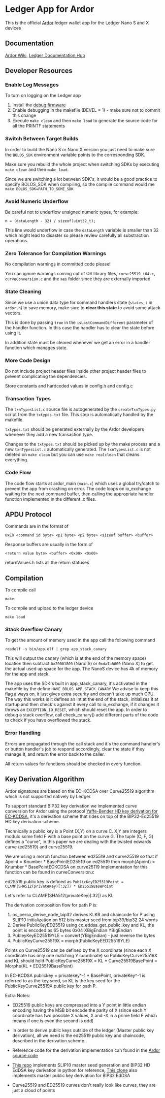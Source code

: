 # Ledger App for Ardor

This is the official [Ardor](https://www.jelurida.com/ardor) ledger wallet app for the Ledger Nano S and X devices

## Documentation

[Ardor Wiki](https://ardordocs.jelurida.com/Connect_Ledger_Nano_S_to_your_Ardor_Wallet), [Ledger Documentation Hub](https://ledger.readthedocs.io/en/latest/)

## Developer Resources 

### Enable Log Messages

To turn on logging on the Ledger app
1. Install the [debug firmware](https://ledger.readthedocs.io/en/latest/userspace/debugging.html)
2. Enable debugging in the makefile (DEVEL = 1) - make sure not to commit this change
3. Execute `make clean` and then `make load` to generate the source code for all the PRINTF statements

### Switch Between Target Builds

In order to build the Nano S or Nano X version you just need to make sure the `BOLOS_SDK` environment variable points to the corresponding SDK.

Make sure you rebuild the whole project when switching SDKs by executing `make clean` and then `make load`.

Since we are switching a lot between SDK's, it would be a good practice to specify BOLOS_SDK when compiling, so the compile command would me `make BOLOS_SDK=PATH_TO_SOME_SDK`

### Avoid Numeric Underflow

Be careful not to underflow unsigned numeric types, for example:

`n = (dataLength - 32) / sizeof(uint32_t);`

This line would underflow in case the `dataLength` variable is smaller than 32 which might lead to disaster
so please review carefully all substraction operations.

### Zero Tolerance for Compilation Warnings

No compilation warnings in committed code please! 

You can ignore warnings coming out of OS library files, `curve25519_i64.c`, `curveConversion.c` and the `aes` folder
since they are externally imported.

### State Cleaning

Since we use a union data type for command handlers state (`states_t` in `ardor.h`) to save memory, make sure to **clear this state**
to avoid some attack vectors. 

This is done by passing `true` in the `isLastCommandDifferent` parameter of the handler function. In this case the handler has 
to clear the state before using it.

In addition state must be cleared whenever we get an error in a handler function which manages state.

### More Code Design

Do not include project header files inside other project header files to prevent complicating the dependencies.

Store constants and hardcoded values in config.h and config.c

### Transaction Types

The `txnTypesList.c` source file is autogenerated by the `createTxnTypes.py` script from the `txtypes.txt` file. This step is automatically handled by the makefile.

`txtypes.txt` should be generated externally by the Ardor developers whenever they add a new transaction type.

Changes to the `txtypes.txt` should be picked up by the make process and a new `txnTypesList.c` automatically generated. The `txnTypesList.c` is not deleted on `make clean` but you can use `make realclean` that cleans everything.

### Code Flow

The code flow starts at ardor_main (`main.c`) which uses a global try/catch to prevent the app from crashing on error. 
The code loops on io_exchange waiting for the next command buffer, then calling the appropriate handler function implemented in the different .c files.

## APDU Protocol

Commands are in the format of

    0xE0 <command id byte> <p1 byte> <p2 byte> <sizeof buffer> <buffer>

Response buffers are usually in the form of

    <return value byte> <buffer> <0x90> <0x00>

returnValues.h lists all the return statuses

## Compilation

To compile call

	make

To compile and upload to the ledger device

	make load

### Stack Overflow Canary

To get the amount of memory used in the app call the following command

    readelf -s bin/app.elf | grep app_stack_canary 

This will output the canary (which is at the end of the memory space) location then subtract `0x20001800` (Nano S) or
`0xda7a0000` (Nano X) to get the actual used up space for the app. 
The NanoS device has 4k of memory for the app and stack.

The app uses the SDK's built in app_stack_canary, it's activated in the makefile by the define `HAVE_BOLOS_APP_STACK_CANARY`
We advise to keep this flag always on, it just gives extra security and doesn't take up much CPU.
The way this works is it defines an int at the end of the stack, initializes it at startup and then check's against it every 
call to io_exchange, if it changes it throws an `EXCEPTION_IO_RESET`, which should reset the app.
In order to debug a stack overflow, call check_canary() add different parts of the code to check if you have overflowed the stack.

### Error Handling

Errors are propagated through the call stack and it's the command handler's or button handler's job to respond accordingly,
clear the state if they manage it, and return the error back to the caller.

All return values for functions should be checked in every function.

## Key Derivation Algorithm

Ardor signatures are based on the EC-KCDSA over Curve25519 algorithm which is not supported natively by Ledger.

To support standard BIP32 key derivation we implemented curve conversion for Ardor using the protocol [Yaffe-Bender HD key derivation for EC-KCDSA](https://www.jelurida.com/sites/default/files/kcdsa.pdf), it's a derivation scheme that rides on top of the BIP32-Ed25519 HD key derivation scheme.



Technically a public key is a Point (X,Y) on a curve C. X,Y are integers modulo some field F with a base point on the curve G.
The tuple (C, F, G) defines a "curve", in this paper we are dealing with the twisted edwards curve (ed25519) and curve25519.

We are using a morph function between ed25519 and curve25519 so that if Apoint = Knumber * BasePointED25519 on ed25519 then 
morph(Apoint) = Knumber * BasePointECKCDSA on curve25119
Implementation for this function can be found in curveConversion.c

ed25519 public key is defined as `PublicKeyED25519Point = CLAMP(SHA512(privateKey)[:32]) * ED25519BasePoint`

Let's refer to CLAMP(SHA512(privateKey)[:32]) as KL

The derivation composition flow for path P is:

1. os_perso_derive_node_bip32 derives KLKR and chaincode for P using SLIP10 initialization on 512 bits master seed from bip39/bip32 24 words
2. Derive PublicKeyED25519 using cx_eddsa_get_public_key and KL, the point is encoded as 65 bytes 0x04 XBigEndian YBigEndian
3. PubleyKeyED25519YLE = convert(YBigEndian) - just reverse the bytes
4. PublicKeyCurve25519X = morph(PublicKeyEED25519YLE)

Points on Curve25519 can be defined by the X coordinate (since each X coordinate has only one matching Y coordinate) 
so PublicKeyCurve25519X and KL should hold PublicKeyCurve25519X = KL * Curve25519BasePoint = Morphe(KL * ED25519BasePoint)

In EC-KCDSA publickey = privatekey^-1 * BasePoint, privateKey^-1 is referred to as the key seed, so KL is the key seed for the PublicKeyCurve25519X public key for path P.

Extra Notes:

* ED25519 public keys are compressed into a Y point in little endian encoding having the MSB bit encode the parity of X (since each Y coordinate has two possible X values, X and -X in a prime field F which means if one is even the second is odd)

* In order to derive public keys outside of the ledger (Master public key derivation), all we need is the ed25519 public key and chaincode, described in the derivation scheme.

* Reference code for the derivation implementation can found in the [Ardor source code](https://bitbucket.org/Jelurida/ardor/src/master/)

* [This repo](https://github.com/LedgerHQ/orakolo) implements SLIP10 master seed generation and BIP32 HD EdDSA key derivation in python for reference, [This clone](https://github.com/haimbender/orakolo) also implements master public key derivation for BIP32 EdDSA

* Curve25519 and ED25519 curves don't really look like curves, they are just a cloud of points